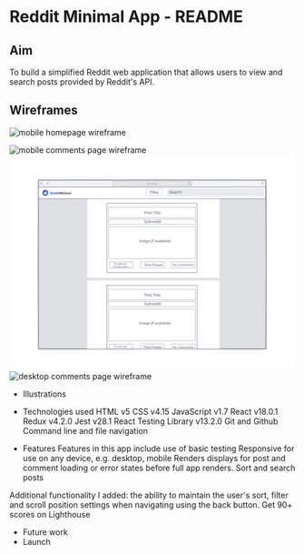 # Reddit Minimal App - README 

## Aim
To build a simplified Reddit web application that allows users to view and search posts provided by Reddit's API.

## Wireframes
![mobile homepage wireframe](https://github.com/pzakeri22/redditapp/blob/main/Reddit-mobile-home.png?raw=true)

![mobile comments page wireframe](https://github.com/pzakeri22/redditapp/tree/main/public/imageBank/Wireframes/Reddit-mobile-route.png?raw=true)
![desktop homepage page wireframe](https://github.com/pzakeri22/redditapp/blob/main/public/imageBank/Wireframes/Reddit-desktop-home.png?raw=true)
![desktop comments page wireframe](https://github.com/[username]/[reponame]/blob/[branch]/Reddit-desktop-route.png?raw=true)

- Illustrations

- Technologies used
HTML v5
CSS v4.15
JavaScript v1.7
React v18.0.1
Redux v4.2.0
Jest v28.1
React Testing Library v13.2.0
Git and Github
Command line and file navigation

- Features
Features in this app include use of basic testing
Responsive for use on any device, e.g. desktop, mobile
Renders displays for post and comment loading or error states before full app renders.
Sort and search posts

Additional functionality I added: the ability to maintain the user's sort, filter and scroll position settings when navigating using the back button.
Get 90+ scores on Lighthouse

- Future work
- Launch